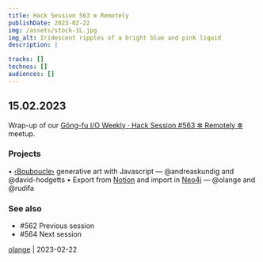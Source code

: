 ```yaml
---
title: Hack Session 563 ✼ Remotely
publishDate: 2023-02-22
img: /assets/stock-1L.jpg
img_alt: Iridescent ripples of a bright blue and pink liquid
description: |

tracks: []
technos: []
audiences: []
---
```


## 15.02.2023

Wrap-up of our [Gōng-fu I/O Weekly · Hack Session #563 ✼ Remotely ✼](https://www.meetup.com/fr-FR/gōngfuio/events/tgntbtyfcdbtb/) meetup.

### Projects

• [‹Bouboucle›](http://bouboucle.com) generative art with Javascript — @andreaskundig and @david-hodgetts 
• Export from [Notion](https://notion.so/) and import in [Neo4j](https://neo4j.com/) — @olange and @rudifa

### See also

* #562 Previous session
* #564 Next session

[olange](https://github.com/olange) | 2023-02-22


